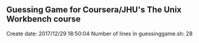 ## Guessing Game for Coursera/JHU's The Unix Workbench course
Create date: 2017/12/29 18:50:04
Number of lines in guessinggame.sh: 28
